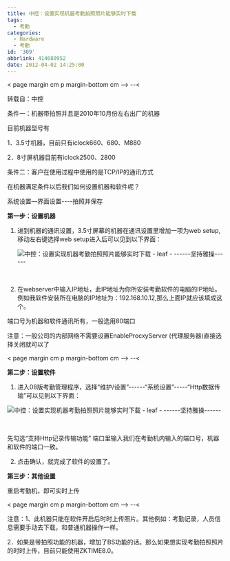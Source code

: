 ```yaml
---
title: 中控：设置实现机器考勤拍照照片能够实时下载
tags:
  - 考勤
categories:
  - Hardware
  - 考勤
id: '309'
abbrlink: 414680952
date: 2012-04-02 14:25:00
---
```


< page margin cm p margin-bottom cm --> --&lt;

转载自：中控

  

条件一：机器带拍照并且是2010年10月份左右出厂的机器

目前机器型号有

1．3.5寸机器，目前只有iclock660、680、M880

2．8寸屏机器目前有iclock2500、2800

条件二：客户在使用过程中使用的是TCP/IP的通讯方式

在机器满足条件以后我们如何设置机器和软件呢？

系统设置—界面设置\----拍照并保存

**第一步：设置机器**

1.  进到机器的通讯设置，3.5寸屏幕的机器在通讯设置里增加一项为web setup,移动左右键选择web setup进入后可以见到以下界面：
    
    ![中控：设置实现机器考勤拍照照片能够实时下载 - leaf - ------坚持雅操------](http://img8.ph.126.net/LMIRGAiDH4eBb8K8cJg_DQ==/579275502087899378.jpg "中控：设置实现机器考勤拍照照片能够实时下载 - leaf - ------坚持雅操------")
    
     
2.  在webserver中输入IP地址，此IP地址为你所安装考勤软件的电脑的IP地址。例如我软件安装所在电脑的IP地址为：192.168.10.12,那么上面IP就应该填成这个。
    

端口号为机器和软件通讯所有，一般选用80端口

注意：一般公司的内部网络不需要设置EnableProcxyServer (代理服务器)直接选择关闭就可以了

  

< page margin cm p margin-bottom cm --> --&lt;

**第二步：设置软件**

1.  进入08版考勤管理程序，选择“维护/设置”\------“系统设置”\-----“Http数据传输”可以见到以下界面：
    

![中控：设置实现机器考勤拍照照片能够实时下载 - leaf - ------坚持雅操------](http://img1.ph.126.net/27JvQW-M7Yv_AOspFMWP-w==/632755747662919771.jpg "中控：设置实现机器考勤拍照照片能够实时下载 - leaf - ------坚持雅操------")

 

先勾选“支持Http记录传输功能” 端口里输入我们在考勤机内输入的端口号，机器和软件的端口一致。

2.  点击确认，就完成了软件的设置了。
    

  

**第三步：其他设置**

重启考勤机，即可实时上传  

< page margin cm p margin-bottom cm --> --&lt;

注意：1、此机器只能在软件开启后时时上传照片。其他例如：考勤记录，人员信息需要手动去下载，和普通机器操作一样。

2．如果是带拍照功能的机器，增加了BS功能的话。那么如果想实现考勤拍照照片的时时上传，目前只能使用ZKTIME8.0。